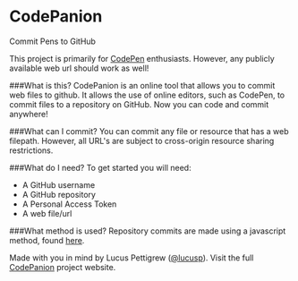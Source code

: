 # CodePanion
Commit Pens to GitHub

This project is primarily for [CodePen](http://codepen.io) enthusiasts. However, any publicly available web url should work as well!

###What is this?
CodePanion is an online tool that allows you to commit web files to github. It allows the use of online editors, such as CodePen, to commit files to a repository on GitHub. Now you can code and commit anywhere!

###What can I commit?
You can commit any file or resource that has a web filepath. However, all URL's are subject to cross-origin resource sharing restrictions.

###What do I need?
To get started you will need:
+ A GitHub username
+ A GitHub repository
+ A Personal Access Token
+ A web file/url

###What method is used?
Repository commits are made using a javascript method, found [here](http://github.com/michael/github).

Made with you in mind by Lucus Pettigrew ([@lucusp](http://twitter.com/lucusp)). Visit the full [CodePanion](http://lucusp.github.io/CodePanion) project website.






